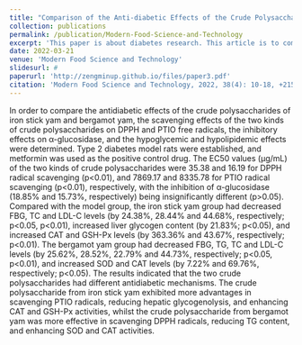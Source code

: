 ```yaml
---
title: "Comparison of the Anti-diabetic Effects of the Crude Polysaccharides from Iron Stick Yam and Bergamot Yam (in Chinese with English abstract)"
collection: publications
permalink: /publication/Modern-Food-Science-and-Technology
excerpt: 'This paper is about diabetes research. This article is to compare the antidiabetic effects of the crude polysaccharides of iron stick yam and bergamot yam, the scavenging effects of the two kinds of crude polysaccharides on DPPH and PTIO free radicals, the inhibitory effects on α-glucosidase, and the hypoglycemic and hypolipidemic effects were determined.'
date: 2022-03-21
venue: 'Modern Food Science and Technology'
slidesurl: #
paperurl: 'http://zengminup.github.io/files/paper3.pdf'
citation: 'Modern Food Science and Technology, 2022, 38(4): 10-18, +215 (Ranking:8/8, IF=2.1)'
---
```


In order to compare the antidiabetic effects of the crude polysaccharides of iron stick yam and bergamot yam, the scavenging effects of the two kinds of crude polysaccharides on DPPH and PTIO free radicals, the inhibitory effects on α-glucosidase, and the hypoglycemic and hypolipidemic effects were determined. Type 2 diabetes model rats were established, and metformin was used as the positive control drug. The EC50 values (μg/mL) of the two kinds of crude polysaccharides were 35.38 and 16.19 for DPPH radical scavenging (p<0.01), and 7869.17 and 8335.78 for PTIO radical scavenging (p<0.01), respectively, with the inhibition of α-glucosidase (18.85% and 15.73%, respectively) being insignificantly different (p>0.05). Compared with the model group, the iron stick yam group had decreased FBG, TC and LDL-C levels (by 24.38%, 28.44% and 44.68%, respectively; p<0.05, p<0.01), increased liver glycogen content (by 21.83%; p<0.05), and increased CAT and GSH-Px levels (by 363.36% and 43.67%, respectively; p<0.01). The bergamot yam group had decreased FBG, TG, TC and LDL-C levels (by 25.62%, 28.52%, 22.79% and 44.73%, respectively; p<0.05, p<0.01), and increased SOD and CAT levels (by 7.22% and 69.76%, respectively; p<0.05). The results indicated that the two crude polysaccharides had different antidiabetic mechanisms. The crude polysaccharide from iron stick yam exhibited more advantages in scavenging PTIO radicals, reducing hepatic glycogenolysis, and enhancing CAT and GSH-Px activities, whilst the crude polysaccharide from bergamot yam was more effective in scavenging DPPH radicals, reducing TG content, and enhancing SOD and CAT activities.